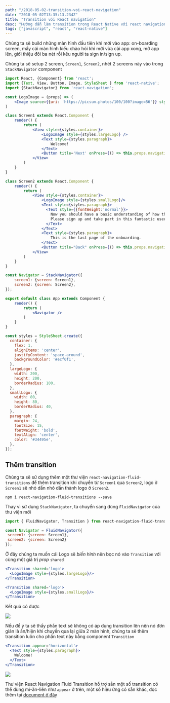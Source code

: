 ```yaml
---
path: "/2018-05-02-transition-voi-react-navigation"
date: "2018-05-02T13:35:13.234Z"
title: "Transition với React navigation"
desc: "Hướng dẫn làm transition trong React Native với react navigation"
tags: ["javascript", "react", "react-native"]
---
```



Chúng ta sẽ build những màn hình đầu tiên khi mới vào app: on-boarding screen, mấy cái màn hình kiểu chào hỏi khi mới vừa cài app xong, mở app lên, giới thiệu đôi ba nét rồi kêu người ta sign in/sign up.

Chúng ta sẽ setup 2 screen, `Screen1`, `Screen2`, nhét 2 screens này vào trong `StackNavigator` component

```jsx
import React, {Component} from 'react';
import {Text, View, Button, Image, StyleSheet } from 'react-native';
import {StackNavigator} from 'react-navigation';

const LogoImage = (props) => (
    <Image source={{uri: 'https://picsum.photos/100/100?image=56'}} style={props.style} />
)

class Screen1 extends React.Component {
    render() {
        return (
            <View style={styles.container}>
                <LogoImage style={styles.largeLogo} />
                <Text style={styles.paragraph}>
                    Welcome!
                </Text>
                <Button title='Next' onPress={() => this.props.navigation.navigate('Screen2')} />
            </View>
        )
    }
}

class Screen2 extends React.Component {
    render() {
        return (
            <View style={styles.container}>
                <LogoImage style={styles.smallLogo}/>
                <Text style={styles.paragraph}>
                  <Text style={{fontWeight:'normal'}}>
                    Now you should have a basic understanding of how this app works. 
                    Please sign up and take part in this fantastic user experience!
                  </Text>
                </Text>  
                <Text style={styles.paragraph}>
                    This is the last page of the onboarding.
                </Text>  
                <Button title="Back" onPress={() => this.props.navigation.goBack()} />
            </View>
        )
    }
}

const Navigator = StackNavigator({
    screen1: {screen: Screen1},
    screen2: {screen: Screen2},
});

export default class App extends Component {
    render() {
        return (
            <Navigator />
        )
    }
}

const styles = StyleSheet.create({
  container: {
    flex: 1,
    alignItems: 'center',
    justifyContent: 'space-around',
    backgroundColor: '#ecf0f1',
  },
  largeLogo: {
    width: 200,
    height: 200,
    borderRadius: 100,
  },
  smallLogo: {
    width: 80,
    height: 80,
    borderRadius: 40,
  },
  paragraph: {
    margin: 24,
    fontSize: 15,
    fontWeight: 'bold',
    textAlign: 'center',
    color: '#34495e',
  },
});
```

## Thêm transition

Chúng ta sẽ sử dụng thêm một thư viện `react-navigation-fluid-transitions` để thêm transition khi chuyển từ `Screen1` qua `Screen2`, logo ở `Screen1` sẽ nhỏ dần nhỏ dần thành logo ở `Screen2`.

```
npm i react-navigation-fluid-transitions --save
```

Thay vì sử dụng `StackNavigator`, ta chuyển sang dùng `FluidNavigator` của thư viện mới

```jsx
import { FluidNavigator, Transition } from react-navigation-fluid-transitions’;

const Navigator = FluidNavigator({
 screen1: {screen: Screen1},
 screen2: {screen: Screen2}
});
```

Ở đây chúng ta muốn cái Logo sẽ *biến hình* nên bọc nó vào `Transition` với cùng một giá trị *prop* `shared`

```jsx
<Transition shared='logo'>
  <LogoImage style={styles.largeLogo}/>
</Transition>

<Transition shared='logo'>
  <LogoImage style={styles.smallLogo}/>
</Transition>
```

Kết quả có được

![](https://cdn-images-1.medium.com/max/800/1*Pg-22BI0Z_vG1mMxe9Scjg.gif)

Nếu để ý ta sẽ thấy phần text sẽ không có áp dụng transition lên nên nó đơn giản là ẩn/hiện khi chuyển qua lại giữa 2 màn hình, chúng ta sẽ thêm transition luôn cho phần text này bằng component `Transition`

```jsx
<Transition appear='horizontal'>
  <Text style={styles.paragraph}>
    Welcome!
  </Text>
</Transition>
```

![](https://cdn-images-1.medium.com/max/800/1*Da1RpwEKtsKL4fwp0oZ8Iw.gif)

Thư viện React Navigation Fluid Transition hổ trợ sẵn một số transition có thể dùng mì-ăn-liền như `appear` ở trên, một số hiệu ứng có sẵn khác, đọc thêm tại [document ở đây](https://github.com/fram-x/FluidTransitions/blob/develop/README.md)
